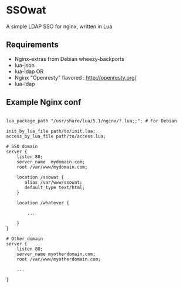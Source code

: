 SSOwat
======

A simple LDAP SSO for nginx, written in Lua

Requirements
------------

- Nginx-extras from Debian wheezy-backports
- lua-json 
- lua-ldap
OR
- Nginx "Openresty" flavored : http://openresty.org/
- lua-ldap


Example Nginx conf
------------------

```nginx

lua_package_path "/usr/share/lua/5.1/nginx/?.lua;;"; # For Debian

init_by_lua_file path/to/init.lua;
access_by_lua_file path/to/access.lua;

# SSO domain
server {
    listen 80;
    server_name  mydomain.com;
    root /var/www/mydomain.com;

    location /ssowat {
       alias /var/www/ssowat;
       default_type text/html;
    }

    location /whatever {

        ...

    }
}

# Other domain
server {
    listen 80;
    server_name myotherdomain.com;
    root /var/www/myotherdomain.com;

    ...

}

```
